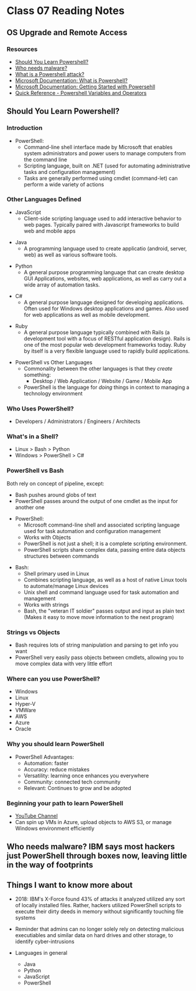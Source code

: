# Class 07 Reading Notes

## OS Upgrade and Remote Access

### Resources

- [Should You Learn Powershell?](https://techthoughts.info/ps1-should-you-learn-powershell/)
- [Who needs malware?](https://www.theregister.com/2019/02/26/malware_ibm_powershell/)
- [What is a Powershell attack?](https://www.youtube.com/watch?v=fe5Mbszdu9M)
- [Microsoft Documentation: What is Powershell?](https://docs.microsoft.com/en-us/powershell/scripting/overview?view=powershell-7)
- [Microsoft Documentation: Getting Started with Powersehll](https://docs.microsoft.com/en-us/powershell/scripting/learn/ps101/01-getting-started?view=powershell-7)
- [Quick Reference - Powershell Variables and Operators](https://ss64.com/ps/syntax-variables.html)

## Should You Learn Powershell?

### Introduction

- PowerShell:
  - Command-line shell interface made by Microsoft that enables system administrators and power users to manage computers from the command line
  - Scripting language, built on .NET (used for automating administrative tasks and configuration management)
  - Tasks are generally performed using cmdlet (command-let) can perform a wide variety of actions

### Other Languages Defined

- JavaScript
  - Client-side scripting language used to add interactive behavior to web pages. Typically paired with Javascript frameworks to build web and mobile apps
  >
- Java
  - A programming language used to create applicatio (android, server, web) as well as various software tools.
  >
- Python
  - A general purpose programming language that can create desktop GUI Applications, websites, web applications, as well as carry out a wide array of automation tasks.
  >
- C#
  - A general purpose language designed for developing applications. Often used for Windows desktop applications and games. Also used for web applications as well as mobile development.
  >
- Ruby
  - A general purpose language typically combined with Rails (a development tool with a focus of RESTful application design). Rails is one of the most popular web development frameworks today. Ruby by itself is a very flexible language used to rapidly build applications.
  >
- PowerShell vs Other Languages
  - Commonality between the other languages is that they *create* something:
    - Desktop / Web Application / Website / Game / Mobile App
  - PowerShell is the language for *doing* things in context to managing a technology environment

### Who Uses PowerShell?

- Developers / Administrators / Engineers / Architects

### What's in a Shell?

- Linux > Bash > Python
- Windows > PowerShell > C#

### PowerShell vs Bash

Both rely on concept of pipeline, except:

- Bash pushes around globs of text
- PowerShell passes around the output of one cmdlet as the input for another one
>
- PowerShell:
  - Microsoft command-line shell and associated scripting language used for task automation and configuration management
  - Works with Objects
  - PowerShell is not just a shell; it is a complete scripting environment.
  - PowerShell scripts share complex data, passing entire data objects structures between commands
  >
- Bash:
  - Shell primary used in Linux
  - Combines scripting language, as well as a host of native Linux tools to automate/manage Linux devices
  - Unix shell and command language used for task automation and management
  - Works with strings
  - Bash, the "veteran IT soldier" passes output and input as plain text (Makes it easy to move move information to the next program)

### Strings vs Objects

- Bash requires lots of string manipulation and parsing to get info you want
- PowerShell very easily pass objects between cmdlets, allowing you to move complex data with very little effort

### Where can you use PowerShell?

- Windows
- Linux
- Hyper-V
- VMWare
- AWS
- Azure
- Oracle

### Why you should learn PowerShell

- PowerShell Advantages:
  - Automation: faster
  - Accuracy: reduce mistakes
  - Versatility: learning once enhances you everywhere
  - Community: connected tech community
  - Relevant: Continues to grow and be adopted

### Beginning your path to learn PowerShell

- [YouTube Channel](https://www.youtube.com/channel/UC2iX3Hd2za22bOozudNZEuA)
- Can spin up VMs in Azure, upload objects to AWS S3, or manage Windows environment efficiently

## Who needs malware? IBM says most hackers just PowerShell through boxes now, leaving little in the way of footprints

## Things I want to know more about

- 2018: IBM's X-Force found 43% of attacks it analyzed utilized any sort of locally installed files. Rather, hackers utilized PowerShell scripts to execute their dirty deeds in memory without significantly touching file systems
- Reminder that admins can no longer solely rely on detecting malicious executiables and similar data on hard drives and other storage, to identify cyber-intrusions

- Languages in general
  - Java
  - Python
  - JavaScript
  - PowerShell

